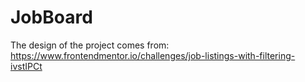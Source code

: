 # JobBoard

The design of the project comes from:
https://www.frontendmentor.io/challenges/job-listings-with-filtering-ivstIPCt
